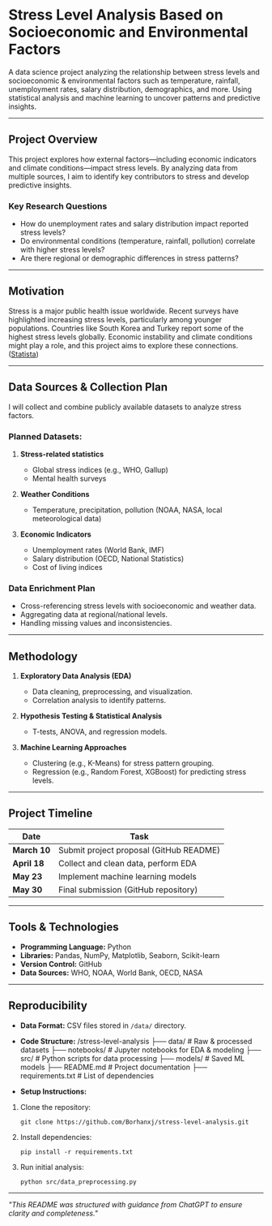 # **Stress Level Analysis Based on Socioeconomic and Environmental Factors**

A data science project analyzing the relationship between stress levels and socioeconomic & environmental factors such as temperature, rainfall, unemployment rates, salary distribution, demographics, and more. Using statistical analysis and machine learning to uncover patterns and predictive insights.

---

## **Project Overview**
This project explores how external factors—including economic indicators and climate conditions—impact stress levels. By analyzing data from multiple sources, I aim to identify key contributors to stress and develop predictive insights.

### **Key Research Questions**
- How do unemployment rates and salary distribution impact reported stress levels?
- Do environmental conditions (temperature, rainfall, pollution) correlate with higher stress levels?
- Are there regional or demographic differences in stress patterns?

---

## **Motivation**
Stress is a major public health issue worldwide. Recent surveys have highlighted increasing stress levels, particularly among younger populations. Countries like South Korea and Turkey report some of the highest stress levels globally. Economic instability and climate conditions might play a role, and this project aims to explore these connections.
([Statista](https://www.statista.com/statistics/1057961/the-most-stressed-out-populations-worldwide/?utm_source=chatgpt.com))

---

## **Data Sources & Collection Plan**
I will collect and combine publicly available datasets to analyze stress factors.

### **Planned Datasets:**
1. **Stress-related statistics**
   - Global stress indices (e.g., WHO, Gallup)
   - Mental health surveys

2. **Weather Conditions**
   - Temperature, precipitation, pollution (NOAA, NASA, local meteorological data)

3. **Economic Indicators**
   - Unemployment rates (World Bank, IMF)
   - Salary distribution (OECD, National Statistics)
   - Cost of living indices

### **Data Enrichment Plan**
- Cross-referencing stress levels with socioeconomic and weather data.
- Aggregating data at regional/national levels.
- Handling missing values and inconsistencies.

---

## **Methodology**
1. **Exploratory Data Analysis (EDA)**
   - Data cleaning, preprocessing, and visualization.
   - Correlation analysis to identify patterns.

2. **Hypothesis Testing & Statistical Analysis**
   - T-tests, ANOVA, and regression models.

3. **Machine Learning Approaches**
   - Clustering (e.g., K-Means) for stress pattern grouping.
   - Regression (e.g., Random Forest, XGBoost) for predicting stress levels.

---

## **Project Timeline**
| Date | Task |
|------|------|
| **March 10** | Submit project proposal (GitHub README) |
| **April 18** | Collect and clean data, perform EDA |
| **May 23** | Implement machine learning models |
| **May 30** | Final submission (GitHub repository) |

---

## **Tools & Technologies**
- **Programming Language:** Python  
- **Libraries:** Pandas, NumPy, Matplotlib, Seaborn, Scikit-learn  
- **Version Control:** GitHub  
- **Data Sources:** WHO, NOAA, World Bank, OECD, NASA  

---

## **Reproducibility**
- **Data Format:** CSV files stored in `/data/` directory.
- **Code Structure:**
/stress-level-analysis ├── data/ # Raw & processed datasets ├── notebooks/ # Jupyter notebooks for EDA & modeling ├── src/ # Python scripts for data processing ├── models/ # Saved ML models ├── README.md # Project documentation ├── requirements.txt # List of dependencies

- **Setup Instructions:**
1. Clone the repository:
   ```
   git clone https://github.com/Borhanxj/stress-level-analysis.git
   ```
2. Install dependencies:
   ```
   pip install -r requirements.txt
   ```
3. Run initial analysis:
   ```
   python src/data_preprocessing.py
   ```

---

_"This README was structured with guidance from ChatGPT to ensure clarity and completeness."_
